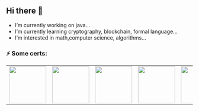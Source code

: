 ## Hi there 👋


-   I’m currently working on java...
-    I’m currently learning cryptography, blockchain, formal language...
-    I’m interested in math,computer science, algorithms...

### ⚡️ Some certs:
<table>
<tr>
<td><a target="_blank" href="https://www.credly.com/badges/ba090c7b-623e-4875-aa54-74766e9eca1b"><img src="https://images.credly.com/images/a9848abf-f8bd-474d-a9b4-6086da11a916/Oracle_Associates_Badge__1_.png" width="100"></a></td>

<td><a target="_blank" href="https://www.credly.com/badges/63ce8d43-863d-4865-97f4-42f6af81494b"><img src="https://images.credly.com/images/3e1a7290-fade-4be4-9bcd-1a7743294a81/Oracle_Professional_Badge__1_.png" width="100"></a></td>

<td><a target="_blank" href="https://www.credly.com/badges/6e90dea0-dad6-4dc7-94e5-845409fcf3c5"><img src="https://images.credly.com/size/340x340/images/12c64ffc-c5af-4be8-8fdc-8de91879be44/Brightest_CTFL.png" width="100"></a></td>

<td><a target="_blank" href="https://www.credly.com/badges/7b08ac4c-4b22-4d33-a066-8bc0c56a5228"><img src="https://images.credly.com/size/340x340/images/0a724b53-458c-448a-8ab3-84289186826e/seunited-badge.png" width="100"></a></td>

<td><a target="_blank" href="https://www.credly.com/badges/02db3d88-ec9c-4301-a253-711f0c20a3db"><img src="https://images.credly.com/size/340x340/images/00634f82-b07f-4bbd-a6bb-53de397fc3a6/image.png" 
width="100"></a></td>

</tr>
</table>
